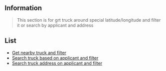 ## Information

> This section is for grt truck around special latitude/longitude and filter it or search by applicant and address

## List

- [Get nearby truck and filter](./truck.md)
- [Search truck based on applicant and filter](./get-search-applicant.md)
- [Search truck address on applicant and filter](./get-search-address.md)